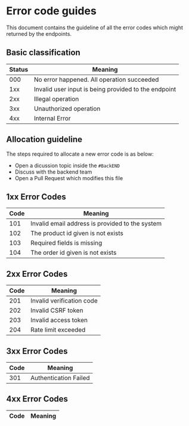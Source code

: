 # Error code guides

This document contains the guideline of all the error codes which might returned by the endpoints.

## Basic classification

| Status | Meaning                                              |
| ------ | ---------------------------------------------------- |
| 000    | No error happened. All operation succeeded           |
| 1xx    | Invalid user input is being provided to the endpoint |
| 2xx    | Illegal operation                                    |
| 3xx    | Unauthorized operation                               |
| 4xx    | Internal Error                                       |

## Allocation guideline

The steps required to allocate a new error code is as below:

- Open a dicussion topic inside the `#BackEND`
- Discuss with the backend team
- Open a Pull Request which modifies this file

## **1xx Error Codes**

| Code | Meaning                                         |
| ---- | ----------------------------------------------- |
| 101  | Invalid email address is provided to the system |
| 102  | The product id given is not exists              |
| 103  | Required fields is missing                      |
| 104  | The order id given is not exists                |

## **2xx Error Codes**

| Code | Meaning                   |
| ---- | ------------------------- |
| 201  | Invalid verification code |
| 202  | Invalid CSRF token        |
| 203  | Invalid access token      |
| 204  | Rate limit exceeded       |

## **3xx Error Codes**

| Code | Meaning               |
| ---- | --------------------- |
| 301  | Authentication Failed |

## **4xx Error Codes**

| Code | Meaning |
| ---- | ------- |
